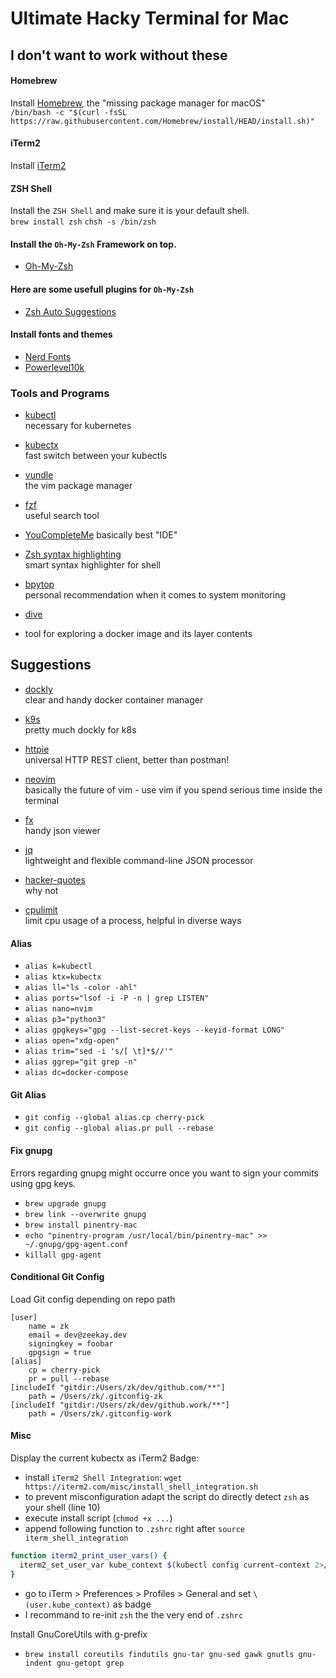 # Ultimate Hacky Terminal for Mac

## I don't want to work without these

#### Homebrew
Install [Homebrew](https://brew.sh/), the "missing package manager for macOS"<br>
`/bin/bash -c "$(curl -fsSL https://raw.githubusercontent.com/Homebrew/install/HEAD/install.sh)"`

#### iTerm2
Install [iTerm2](https://www.iterm2.com/)

#### ZSH Shell
Install the `ZSH Shell` and make sure it is your default shell.<br>
`brew install zsh`
`chsh -s /bin/zsh`

#### Install the `Oh-My-Zsh` Framework on top.
- [Oh-My-Zsh](https://github.com/ohmyzsh/ohmyzsh)

#### Here are some usefull plugins for `Oh-My-Zsh`
- [Zsh Auto Suggestions](https://github.com/zsh-users/zsh-autosuggestions)

#### Install fonts and themes
- [Nerd Fonts](https://github.com/ryanoasis/nerd-fonts)
- [Powerlevel10k](https://github.com/romkatv/powerlevel10k)

### Tools and Programs
- [kubectl](https://kubernetes.io/docs/tasks/tools/install-kubectl/)<br>
necessary for kubernetes

- [kubectx](https://github.com/ahmetb/kubectx)<br>
fast switch between your kubectls

- [vundle](https://github.com/VundleVim)<br>
the vim package manager

- [fzf](https://github.com/junegunn/fzf)<br>
useful search tool

- [YouCompleteMe](https://github.com/ycm-core/YouCompleteMe)
basically best "IDE"

- [Zsh syntax highlighting](https://github.com/zsh-users/zsh-syntax-highlighting)<br>
smart syntax highlighter for shell

- [bpytop](https://github.com/aristocratos/bpytop)<br>
personal recommendation when it comes to system monitoring

- [dive](https://github.com/wagoodman/dive)<br>
- tool for exploring a docker image and its layer contents


## Suggestions

- [dockly](https://github.com/lirantal/dockly)<br>
clear and handy docker container manager

- [k9s](https://github.com/derailed/k9s)<br>
pretty much dockly for k8s

- [httpie](https://github.com/httpie/httpie)<br>
universal HTTP REST client, better than postman!

- [neovim](https://github.com/neovim/neovim)<br>
basically the future of vim - use vim if you spend serious time inside the terminal

- [fx](https://github.com/antonmedv/fx)<br>
handy json viewer

- [jq](https://stedolan.github.io/jq/)<br>
lightweight and flexible command-line JSON processor

- [hacker-quotes](https://github.com/oldratlee/hacker-quotes)<br>
why not

- [cpulimit](https://github.com/opsengine/cpulimit)<br>
limit cpu usage of a process, helpful in diverse ways

#### Alias
- `alias k=kubectl`
- `alias ktx=kubectx`
- `alias ll="ls -color -ahl"`
- `alias ports="lsof -i -P -n | grep LISTEN"`
- `alias nano=nvim`
- `alias p3="python3"`
- `alias gpgkeys="gpg --list-secret-keys --keyid-format LONG"`
- `alias open="xdg-open"`
- `alias trim="sed -i 's/[ \t]*$//'"`
- `alias ggrep="git grep -n"`
- `alias dc=docker-compose`


#### Git Alias
- `git config --global alias.cp cherry-pick`
- `git config --global alias.pr pull --rebase`


#### Fix gnupg
Errors regarding gnupg might occurre once you want to sign your commits using gpg keys.
- `brew upgrade gnupg`
- `brew link --overwrite gnupg`
- `brew install pinentry-mac`
- `echo "pinentry-program /usr/local/bin/pinentry-mac" >> ~/.gnupg/gpg-agent.conf`
- `killall gpg-agent`

#### Conditional Git Config
Load Git config depending on repo path
```
[user]
    name = zk
    email = dev@zeekay.dev
    signingkey = foobar
    gpgsign = true
[alias]
    cp = cherry-pick
    pr = pull --rebase
[includeIf "gitdir:/Users/zk/dev/github.com/**"]
    path = /Users/zk/.gitconfig-zk
[includeIf "gitdir:/Users/zk/dev/github.work/**"]
    path = /Users/zk/.gitconfig-work
```

#### Misc
Display the current kubectx as iTerm2 Badge:
- install `iTerm2 Shell Integration`: `wget https://iterm2.com/misc/install_shell_integration.sh`
- to prevent misconfiguration adapt the script do directly detect `zsh` as your shell (line 10)
- execute install script (`chmod +x ...`)
- append following function to `.zshrc` right after `source iterm_shell_integration`
```sh
function iterm2_print_user_vars() {
  iterm2_set_user_var kube_context $(kubectl config current-context 2>/dev/null)
}
```
- go to iTerm > Preferences > Profiles > General and set `\(user.kube_context)` as badge
- I recommand to re-init `zsh` the the very end of `.zshrc`

Install GnuCoreUtils with g-prefix
- `brew install coreutils findutils gnu-tar gnu-sed gawk gnutls gnu-indent gnu-getopt grep`

